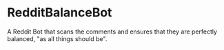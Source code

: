 # RedditBalanceBot
A Reddit Bot that scans the comments and ensures that they are perfectly balanced, "as all things should be". 
